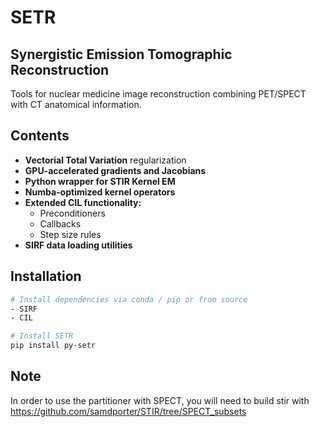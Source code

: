 # SETR
## Synergistic Emission Tomographic Reconstruction

Tools for nuclear medicine image reconstruction combining PET/SPECT with CT anatomical information.

## Contents

- **Vectorial Total Variation** regularization
- **GPU-accelerated gradients and Jacobians**
- **Python wrapper for STIR Kernel EM**
- **Numba-optimized kernel operators**
- **Extended CIL functionality:**
  - Preconditioners
  - Callbacks  
  - Step size rules
- **SIRF data loading utilities**

## Installation

```bash
# Install dependencies via conda / pip or from source
- SIRF
- CIL

# Install SETR
pip install py-setr
```

## Note
In order to use the partitioner with SPECT, you will need to build stir with
https://github.com/samdporter/STIR/tree/SPECT_subsets